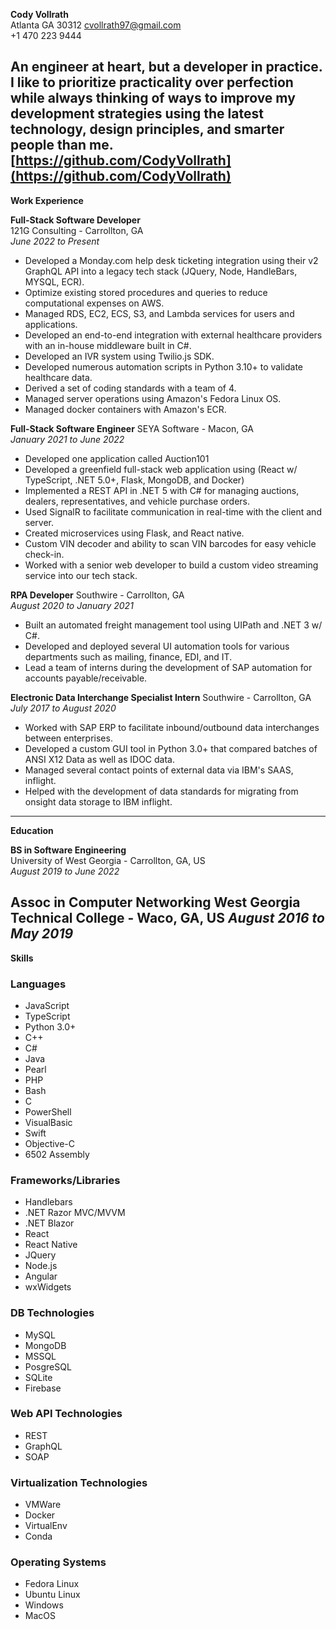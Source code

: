 **Cody Vollrath**  
Atlanta GA 30312
cvollrath97@gmail.com  
+1 470 223 9444

An engineer at heart, but a developer in practice. I like to prioritize practicality over perfection while always thinking of ways to improve my development strategies using the latest technology, design principles, and smarter people than me.
[https://github.com/CodyVollrath](https://github.com/CodyVollrath)
---

**Work Experience**

**Full-Stack Software Developer**  
121G Consulting - Carrollton, GA  
*June 2022 to Present*

- Developed a Monday.com help desk ticketing integration using their v2 GraphQL API into a legacy tech stack (JQuery, Node, HandleBars, MYSQL, ECR).
- Optimize existing stored procedures and queries to reduce computational expenses on AWS.
- Managed RDS, EC2, ECS, S3, and Lambda services for users and applications.
- Developed an end-to-end integration with external healthcare providers with an in-house middleware built in C#.
- Developed an IVR system using Twilio.js SDK.
- Developed numerous automation scripts in Python 3.10+ to validate healthcare data.
- Derived a set of coding standards with a team of 4.
- Managed server operations using Amazon's Fedora Linux OS.
- Managed docker containers with Amazon's ECR.

**Full-Stack Software Engineer**
SEYA Software - Macon, GA  
*January 2021 to June 2022*
- Developed one application called Auction101
- Developed a greenfield full-stack web application using (React w/ TypeScript, .NET 5.0+, Flask, MongoDB, and Docker)
- Implemented a REST API in .NET 5 with C# for managing auctions, dealers, representatives, and vehicle purchase orders.
- Used SignalR to facilitate communication in real-time with the client and server.
- Created microservices using Flask, and React native.
- Custom VIN decoder and ability to scan VIN barcodes for easy vehicle check-in.
- Worked with a senior web developer to build a custom video streaming service into our tech stack.

**RPA Developer**
Southwire - Carrollton, GA  
*August 2020 to January 2021*
- Built an automated freight management tool using UIPath and .NET 3 w/ C#.
- Developed and deployed several UI automation tools for various departments such as mailing, finance, EDI, and IT.
- Lead a team of interns during the development of SAP automation for accounts payable/receivable.

**Electronic Data Interchange Specialist Intern**
Southwire - Carrollton, GA  
*July 2017 to August 2020*
- Worked with SAP ERP to facilitate inbound/outbound data interchanges between enterprises.
- Developed a custom GUI tool in Python 3.0+ that compared batches of ANSI X12 Data as well as IDOC data.
- Managed several contact points of external data via IBM's SAAS, inflight.
- Helped with the development of data standards for migrating from onsight data storage to IBM inflight.

---

**Education**

**BS in Software Engineering**  
University of West Georgia - Carrollton, GA, US  
*August 2019 to June 2022*

**Assoc in Computer Networking**
West Georgia Technical College - Waco, GA, US
*August 2016 to May 2019*
---

**Skills**
### Languages
- JavaScript
- TypeScript
- Python 3.0+
- C++
- C#
- Java
- Pearl
- PHP
- Bash
- C
- PowerShell
- VisualBasic
- Swift
- Objective-C
- 6502 Assembly

### Frameworks/Libraries
- Handlebars
- .NET Razor MVC/MVVM
- .NET Blazor
- React
- React Native
- JQuery
- Node.js
- Angular
- wxWidgets

### DB Technologies
- MySQL
- MongoDB
- MSSQL
- PosgreSQL
- SQLite
- Firebase

### Web API Technologies
- REST
- GraphQL
- SOAP

### Virtualization Technologies
- VMWare
- Docker
- VirtualEnv
- Conda

### Operating Systems
- Fedora Linux
- Ubuntu Linux
- Windows
- MacOS
